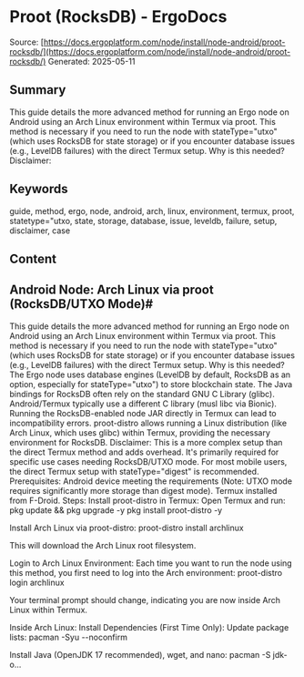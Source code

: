 # Proot (RocksDB) - ErgoDocs
Source: [https://docs.ergoplatform.com/node/install/node-android/proot-rocksdb/](https://docs.ergoplatform.com/node/install/node-android/proot-rocksdb/)
Generated: 2025-05-11

## Summary
This guide details the more advanced method for running an Ergo node on Android using an Arch Linux environment within Termux via proot. This method is necessary if you need to run the node with stateType="utxo" (which uses RocksDB for state storage) or if you encounter database issues (e.g., LevelDB failures) with the direct Termux setup. Why is this needed? Disclaimer:

## Keywords
guide, method, ergo, node, android, arch, linux, environment, termux, proot, statetype="utxo, state, storage, database, issue, leveldb, failure, setup, disclaimer, case

## Content
## Android Node: Arch Linux via proot (RocksDB/UTXO Mode)#
This guide details the more advanced method for running an Ergo node on Android using an Arch Linux environment within Termux via proot. This method is necessary if you need to run the node with stateType="utxo" (which uses RocksDB for state storage) or if you encounter database issues (e.g., LevelDB failures) with the direct Termux setup.
Why is this needed?
The Ergo node uses database engines (LevelDB by default, RocksDB as an option, especially for stateType="utxo") to store blockchain state.
The Java bindings for RocksDB often rely on the standard GNU C Library (glibc).
Android/Termux typically use a different C library (musl libc via Bionic).
Running the RocksDB-enabled node JAR directly in Termux can lead to incompatibility errors.
proot-distro allows running a Linux distribution (like Arch Linux, which uses glibc) within Termux, providing the necessary environment for RocksDB.
Disclaimer: This is a more complex setup than the direct Termux method and adds overhead. It's primarily required for specific use cases needing RocksDB/UTXO mode. For most mobile users, the direct Termux setup with stateType="digest" is recommended.
Prerequisites:
Android device meeting the requirements (Note: UTXO mode requires significantly more storage than digest mode).
Termux installed from F-Droid.
Steps:
Install proot-distro in Termux:
Open Termux and run:
    pkg update && pkg upgrade -y
pkg install proot-distro -y



Install Arch Linux via proot-distro:
proot-distro install archlinux

This will download the Arch Linux root filesystem.


Login to Arch Linux Environment:
Each time you want to run the node using this method, you first need to log into the Arch environment:
    proot-distro login archlinux

Your terminal prompt should change, indicating you are now inside Arch Linux within Termux.


Inside Arch Linux: Install Dependencies (First Time Only):
Update package lists:
    pacman -Syu --noconfirm

Install Java (OpenJDK 17 recommended), wget, and nano:
    pacman -S jdk-o...
